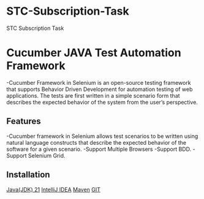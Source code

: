 # STC-Subscription-Task
STC Subscription Task

# Cucumber JAVA Test Automation Framework
-Cucumber Framework in Selenium is an open-source testing framework that supports Behavior Driven Development for automation testing of web applications. The tests are first written in a simple scenario form that describes the expected behavior of the system from the user’s perspective.

## Features
-Cucumber framework in Selenium allows test scenarios to be written using natural language constructs that describe the expected behavior of the software for a given scenario.
-Support Multiple Browsers
-Support BDD.
-Support Selenium Grid.

##  Installation
[Java(JDK) 21](https://www.oracle.com/java/technologies/downloads/)
[IntelliJ IDEA](https://www.jetbrains.com/idea/download/?section=windows)
[Maven](https://maven.apache.org/download.cgi)
[GIT](https://git-scm.com/downloads)

